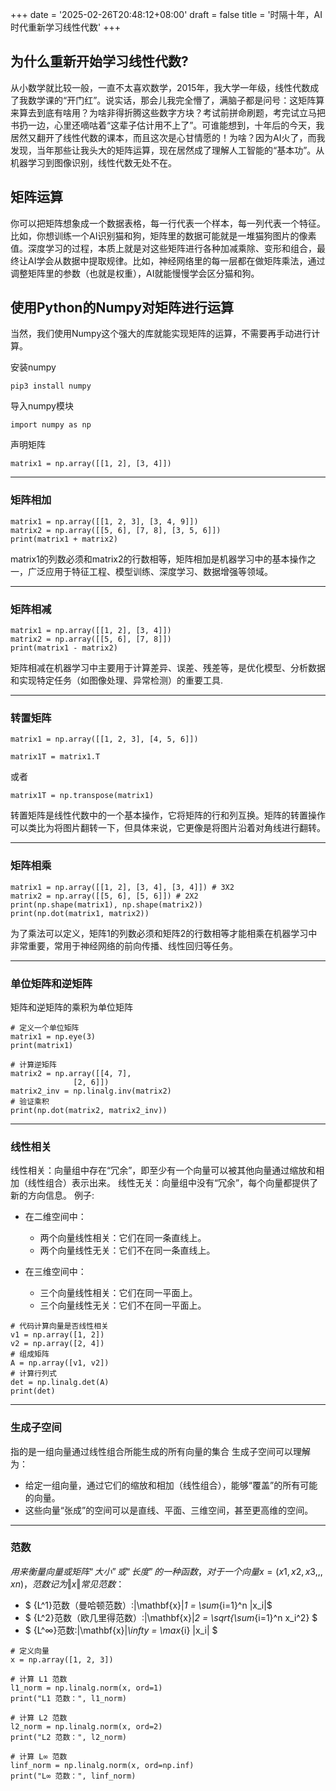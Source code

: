 +++
date = '2025-02-26T20:48:12+08:00'
draft = false
title = '时隔十年，AI时代重新学习线性代数'
+++

## 为什么重新开始学习线性代数?
从小数学就比较一般，一直不太喜欢数学，2015年，我大学一年级，线性代数成了我数学课的“开门红”。说实话，那会儿我完全懵了，满脑子都是问号：这矩阵算来算去到底有啥用？为啥非得折腾这些数字方块？考试前拼命刷题，考完试立马把书扔一边，心里还嘀咕着“这辈子估计用不上了”。可谁能想到，十年后的今天，我居然又翻开了线性代数的课本，而且这次是心甘情愿的！为啥？因为AI火了，而我发现，当年那些让我头大的矩阵运算，现在居然成了理解人工智能的“基本功”。从机器学习到图像识别，线性代数无处不在。

## 矩阵运算
你可以把矩阵想象成一个数据表格，每一行代表一个样本，每一列代表一个特征。比如，你想训练一个AI识别猫和狗，矩阵里的数据可能就是一堆猫狗图片的像素值。深度学习的过程，本质上就是对这些矩阵进行各种加减乘除、变形和组合，最终让AI学会从数据中提取规律。比如，神经网络里的每一层都在做矩阵乘法，通过调整矩阵里的参数（也就是权重），AI就能慢慢学会区分猫和狗。

## 使用Python的Numpy对矩阵进行运算
当然，我们使用Numpy这个强大的库就能实现矩阵的运算，不需要再手动进行计算。

安装numpy
```
pip3 install numpy
```


导入numpy模块
```
import numpy as np
```
声明矩阵
```
matrix1 = np.array([[1, 2], [3, 4]])
```

_________________


### 矩阵相加
```
matrix1 = np.array([[1, 2, 3], [3, 4, 9]])
matrix2 = np.array([[5, 6], [7, 8], [3, 5, 6]])
print(matrix1 + matrix2)
```
matrix1的列数必须和matrix2的行数相等，矩阵相加是机器学习中的基本操作之一，广泛应用于特征工程、模型训练、深度学习、数据增强等领域。


_________________


### 矩阵相减
```
matrix1 = np.array([[1, 2], [3, 4]])
matrix2 = np.array([[5, 6], [7, 8]])
print(matrix1 - matrix2)
```
矩阵相减在机器学习中主要用于计算差异、误差、残差等，是优化模型、分析数据和实现特定任务（如图像处理、异常检测）的重要工具.

_________________


### 转置矩阵
```
matrix1 = np.array([[1, 2, 3], [4, 5, 6]])
```
```
matrix1T = matrix1.T
```
或者
```
matrix1T = np.transpose(matrix1)
```
转置矩阵是线性代数中的一个基本操作，它将矩阵的行和列互换。矩阵的转置操作可以类比为将图片翻转一下，但具体来说，它更像是将图片沿着对角线进行翻转。

_________________


### 矩阵相乘
```
matrix1 = np.array([[1, 2], [3, 4], [3, 4]]) # 3X2
matrix2 = np.array([[5, 6], [5, 6]]) # 2X2
print(np.shape(matrix1), np.shape(matrix2))
print(np.dot(matrix1, matrix2))
```
为了乘法可以定义，矩阵1的列数必须和矩阵2的行数相等才能相乘在机器学习中非常重要，常用于神经网络的前向传播、线性回归等任务。

_________________


### 单位矩阵和逆矩阵
矩阵和逆矩阵的乘积为单位矩阵
```
# 定义一个单位矩阵
matrix1 = np.eye(3)
print(matrix1)

# 计算逆矩阵
matrix2 = np.array([[4, 7],
              [2, 6]])
matrix2_inv = np.linalg.inv(matrix2)
# 验证乘积
print(np.dot(matrix2, matrix2_inv))
```

_________________


### 线性相关
线性相关：向量组中存在“冗余”，即至少有一个向量可以被其他向量通过缩放和相加（线性组合）表示出来。
线性无关：向量组中没有“冗余”，每个向量都提供了新的方向信息。
例子:
* 在二维空间中：
    * 两个向量线性相关：它们在同一条直线上。
    * 两个向量线性无关：它们不在同一条直线上。

* 在三维空间中：
    * 三个向量线性相关：它们在同一平面上。
    * 三个向量线性无关：它们不在同一平面上。
```
# 代码计算向量是否线性相关
v1 = np.array([1, 2])
v2 = np.array([2, 4])
# 组成矩阵
A = np.array([v1, v2])
# 计算行列式
det = np.linalg.det(A)
print(det)
```

_________________


### 生成子空间
指的是一组向量通过线性组合所能生成的所有向量的集合
生成子空间可以理解为：
* 给定一组向量，通过它们的缩放和相加（线性组合），能够“覆盖”的所有可能的向量。
* 这些向量“张成”的空间可以是直线、平面、三维空间，甚至更高维的空间。

_________________


### 范数

$用来衡量向量或矩阵“大小”或“长度”的一种函数，对于一个向量x=(x1,x2,x3,,,xn)，范数记为\Vert x \Vert
常见范数$：
* $ {L^1}范数（曼哈顿范数）:\|\mathbf{x}\|_1 = \sum_{i=1}^n |x_i|$ 
* $ {L^2}范数（欧几里得范数）:\|\mathbf{x}\|_2 = \sqrt{\sum_{i=1}^n x_i^2} $
* $ {L^∞}范数:\|\mathbf{x}\|_\infty = \max_{i} |x_i|
 $

```
# 定义向量
x = np.array([1, 2, 3])

# 计算 L1 范数
l1_norm = np.linalg.norm(x, ord=1)
print("L1 范数：", l1_norm)

# 计算 L2 范数
l2_norm = np.linalg.norm(x, ord=2)
print("L2 范数：", l2_norm)

# 计算 L∞ 范数
linf_norm = np.linalg.norm(x, ord=np.inf)
print("L∞ 范数：", linf_norm)
```

